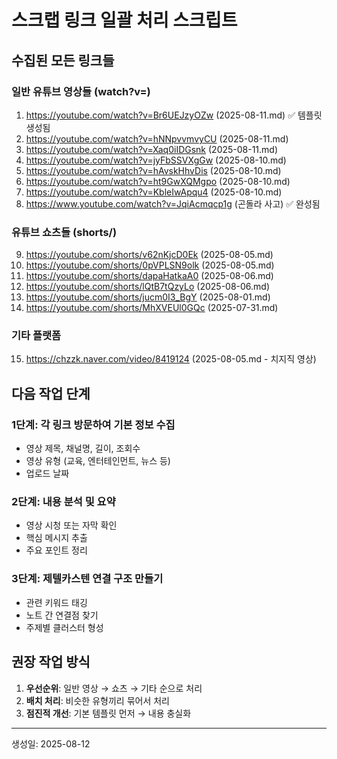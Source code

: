 # 스크랩 링크 일괄 처리 스크립트

## 수집된 모든 링크들

### 일반 유튜브 영상들 (watch?v=)
1. https://youtube.com/watch?v=Br6UEJzyOZw (2025-08-11.md) ✅ 템플릿 생성됨
2. https://youtube.com/watch?v=hNNpvvmvyCU (2025-08-11.md)  
3. https://youtube.com/watch?v=Xaq0iIDGsnk (2025-08-11.md)
4. https://youtube.com/watch?v=jyFbSSVXgGw (2025-08-10.md)
5. https://youtube.com/watch?v=hAvskHhvDis (2025-08-10.md)
6. https://youtube.com/watch?v=ht9GwXQMgpo (2025-08-10.md)
7. https://youtube.com/watch?v=KbleIwApqu4 (2025-08-10.md)
8. https://www.youtube.com/watch?v=JqiAcmqcp1g (곤돌라 사고) ✅ 완성됨

### 유튜브 쇼츠들 (shorts/)
9. https://youtube.com/shorts/v62nKjcD0Ek (2025-08-05.md)
10. https://youtube.com/shorts/0pVPLSN9olk (2025-08-05.md)
11. https://youtube.com/shorts/dapaHatkaA0 (2025-08-06.md)
12. https://youtube.com/shorts/lQtB7tQzyLo (2025-08-06.md)
13. https://youtube.com/shorts/jucm0I3_BgY (2025-08-01.md)
14. https://youtube.com/shorts/MhXVEUl0GQc (2025-07-31.md)

### 기타 플랫폼
15. https://chzzk.naver.com/video/8419124 (2025-08-05.md - 치지직 영상)

## 다음 작업 단계

### 1단계: 각 링크 방문하여 기본 정보 수집
- 영상 제목, 채널명, 길이, 조회수
- 영상 유형 (교육, 엔터테인먼트, 뉴스 등)
- 업로드 날짜

### 2단계: 내용 분석 및 요약
- 영상 시청 또는 자막 확인
- 핵심 메시지 추출
- 주요 포인트 정리

### 3단계: 제텔카스텐 연결 구조 만들기
- 관련 키워드 태깅
- 노트 간 연결점 찾기
- 주제별 클러스터 형성

## 권장 작업 방식
1. **우선순위**: 일반 영상 → 쇼츠 → 기타 순으로 처리
2. **배치 처리**: 비슷한 유형끼리 묶어서 처리
3. **점진적 개선**: 기본 템플릿 먼저 → 내용 충실화

---
생성일: 2025-08-12